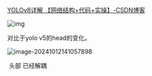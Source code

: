 

[YOLOv8详解 【网络结构+代码+实操】-CSDN博客](https://blog.csdn.net/zyw2002/article/details/128732494)



![img](https://i-blog.csdnimg.cn/blog_migrate/716093d7317f9bc62e76867574600c51.jpeg#pic_center)



对比于yolo v5的head的变化。

![image-20241012141057898](D:\潘方宏工作\学习笔记\深度学习笔记\目标检测笔记\pic\3.png)

​	头部 已经解耦